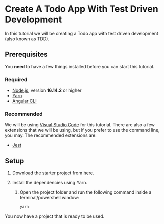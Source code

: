 # Create A Todo App With Test Driven Development

In this tutorial we will be creating a Todo app with test driven development (also known as TDD).

## Prerequisites

You **need** to have a few things installed before you can start this tutorial.

### Required

-   [Node.js](https://nodejs.org/en/), version **16.14.2** or higher
-   [Yarn](https://yarnpkg.com/getting-started/install#nodejs-1610)
-   [Angular CLI](https://angular.io/cli#installing-angular-cli)

### Recommended

We will be using [Visual Studio Code](https://code.visualstudio.com) for this tutorial. There are also a few extensions that we will be using, but if you prefer to use the command line, you may. The recommended extensions are:

-   [Jest](https://marketplace.visualstudio.com/items?itemName=Orta.vscode-jest)

## Setup

1. Download the starter project from [here](https://github.com/AStoker/angular-todo-app-start).
2. Install the dependencies using Yarn.

    1. Open the project folder and run the following command inside a terminal/powershell window:

        ```bash
        yarn
        ```

You now have a project that is ready to be used.
